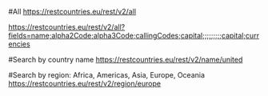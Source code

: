 #All
https://restcountries.eu/rest/v2/all

https://restcountries.eu/rest/v2/all?fields=name;alpha2Code;alpha3Code;callingCodes;capital;;;;;;;;;capital;currencies

#Search by country name
https://restcountries.eu/rest/v2/name/united

#Search by region: Africa, Americas, Asia, Europe, Oceania
https://restcountries.eu/rest/v2/region/europe
